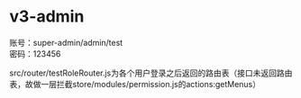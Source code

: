 # v3-admin
账号：super-admin/admin/test   
密码：123456

src/router/testRoleRouter.js为各个用户登录之后返回的路由表（接口未返回路由表，故做一层拦截store/modules/permission.js的actions:getMenus）
